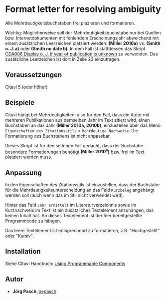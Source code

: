 # Format letter for resolving ambiguity
Alle Mehrdeutigkeitsbuchstaben frei plazieren und formatieren.

Wichtig: Möglicherweise soll der Mehrdeutigkeitsbuchstabe nur bei Quellen bzw. Internetdokumenten mit fehlendem Erscheinungsjahr abweichend mit einem zusätzlichen Leerzeichen platziert werden: **(Miller 2010a)** vs. **(Smith o. J. a)** oder **(Smith no date b)**. In dem Fall ist stattdessen das Skript [CDA006 Display o. J. if year of publication is unknown](https://github.com/Citavi/C6-Citation-Style-Scripts/tree/master/Components/CDA%20Date/CDA006%20Display%20o.%20J.%20if%20year%20of%20publication%20is%20unknown) zu verwenden. Das zusätzliche Leerzeichen ist dort in Zeile 23 einzutragen.

## Voraussetzungen
Citavi 5 (oder höher)

## Beispiele
Citavi hängt bei Mehrdeutigkeiten, also für den Fall, dass ein Autor mit mehreren Publikationen aus demselben Jahr im Text zitiert wird, einen Buchstaben an das Jahr **(Miller 2010a, 2010b)**; einzustellen über das Menü `Eigenschaften des Zitationsstils` > `Mehrdeutige Nachweise`. Die Formatierung des Buchstabens ist nicht anpassbar.

Dieses Skript ist für den seltenen Fall gedacht, dass der Buchstabe besondere Formatierungen benötigt **(Miller 2010<sup>a</sup>)** bzw. frei im Text platziert werden muss.

## Anpassung
In den Eigenschaften des Zitationsstils ist einzustellen, dass der Buchstabe für die Mehrdeutigkeitsunterscheidung an das Feld `Kurzbeleg` angehängt werden soll (auch wenn das im Stil nicht verwendet wird). 

Hinter das Feld `Jahr ermittelt` im Literaturverzeichnis sowie im Kurznachweis im Text ist ein zusätzliches Textelement anzuhängen, das keinen Inhalt hat. An dieses Textelement ist der hier bereitgestellte Programmcode zu hängen.

Das leere Textelement ist entsprechend zu formatieren, z.B. "Hochgestellt" oder "Kursiv".

## Installation
Siehe Citavi Handbuch: [Using Programmable Components](https://www.citavi.com/programmable_components)

## Autor

* **Jörg Pasch** [joepasch](https://github.com/joepasch)
